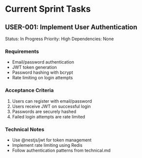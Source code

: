 # Current Sprint Tasks

## USER-001: Implement User Authentication
Status: In Progress
Priority: High
Dependencies: None

### Requirements
- Email/password authentication
- JWT token generation
- Password hashing with bcrypt
- Rate limiting on login attempts

### Acceptance Criteria
1. Users can register with email/password
2. Users receive JWT on successful login
3. Passwords are securely hashed
4. Failed login attempts are rate limited

### Technical Notes
- Use @nestjs/jwt for token management
- Implement rate limiting using Redis
- Follow authentication patterns from technical.md
